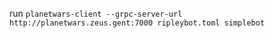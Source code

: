 run `planetwars-client --grpc-server-url  http://planetwars.zeus.gent:7000 ripleybot.toml simplebot`
